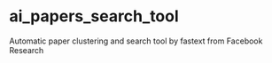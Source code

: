 # ai_papers_search_tool
Automatic paper clustering and search tool by fastext from Facebook Research
